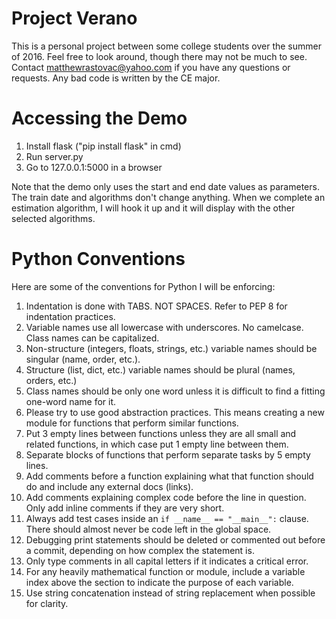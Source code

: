 # Project Verano

This is a personal project between some college students over the summer of 2016. Feel free to look around, though there may not be much to see. Contact matthewrastovac@yahoo.com if you have any questions or requests. Any bad code is written by the CE major.

# Accessing the Demo

1. Install flask ("pip install flask" in cmd)
2. Run server.py
3. Go to 127.0.0.1:5000 in a browser

Note that the demo only uses the start and end date values as parameters. The train date and algorithms don't change anything. When we complete an estimation algorithm, I will hook it up and it will display with the other selected algorithms.

# Python Conventions

Here are some of the conventions for Python I will be enforcing:

1. Indentation is done with TABS. NOT SPACES. Refer to PEP 8 for indentation practices.
2. Variable names use all lowercase with underscores. No camelcase. Class names can be capitalized.
3. Non-structure (integers, floats, strings, etc.) variable names should be singular (name, order, etc.).
4. Structure (list, dict, etc.) variable names should be plural (names, orders, etc.)
5. Class names should be only one word unless it is difficult to find a fitting one-word name for it.
6. Please try to use good abstraction practices. This means creating a new module for functions that perform similar functions.
7. Put 3 empty lines between functions unless they are all small and related functions, in which case put 1 empty line between them.
8. Separate blocks of functions that perform separate tasks by 5 empty lines.
9. Add comments before a function explaining what that function should do and include any external docs (links).
10. Add comments explaining complex code before the line in question. Only add inline comments if they are very short.
11. Always add test cases inside an `if __name__ == "__main__":` clause. There should almost never be code left in the global space.
12. Debugging print statements should be deleted or commented out before a commit, depending on how complex the statement is.
13. Only type comments in all capital letters if it indicates a critical error.
14. For any heavily mathematical function or module, include a variable index above the section to indicate the purpose of each variable.
15. Use string concatenation instead of string replacement when possible for clarity.
